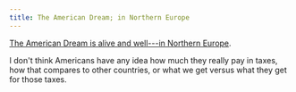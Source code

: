 ```yaml
---
title: The American Dream; in Northern Europe
---
```


[The American Dream is alive and well---in Northern Europe](https://www.theatlantic.com/international/archive/2016/07/nordic-american-dream-partanen/489032/).

I don't think Americans have any idea how much they really pay in taxes, how that compares to other countries, or what we get versus what they get for those taxes.

